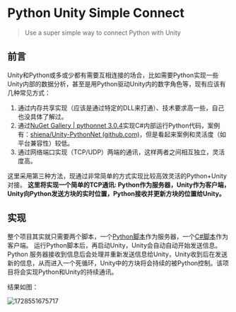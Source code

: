 # Python Unity Simple Connect

> Use a super simple way to connect Python with Unity

## 前言

Unity和Python或多或少都有需要互相连接的场合，比如需要Python实现一些Unity内部的数据分析，甚至是用Python驱动Unity内的数字角色等，现有应该有几种常见方式：

1. 通过内存共享实现（应该是通过特定的DLL来打通）、技术要求高一些，自己也没具体了解过。
2. 通过[NuGet Gallery | pythonnet 3.0.4](https://www.nuget.org/packages/pythonnet)实现C#内部运行Python代码，案例有：[shiena/Unity-PythonNet (github.com)](https://github.com/shiena/Unity-PythonNet)，但是看起来案例和灵活度（如平台兼容性）较低。
3. 通过网络端口实现（TCP/UDP）两端的通讯，这样两者之间相互独立，灵活度高。

这里采用第三种方法，现通过非常简单的方式实现比较高效灵活的Python+Unity对接。
**这里将实现一个简单的TCP通讯: Python作为服务器，Unity作为客户端，Unity向Python发送方块的实时位置，Python接收并更新方块的位置给Unity。**

## 实现

整个项目其实就只需要两个脚本，一个[Python脚本](Assets/Scripts/TCPServer.py)作为服务器，一个[C#脚本](Assets/Scripts/MyTcpClient.cs)作为客户端。
运行Python脚本后，再启动Unity，Unity会自动自动开始发送信息。Python 服务器接收到信息后会处理并重新发送信息给Unity，Unity收到后在发送新的信息，从而进入一个死循环，Unity中的方块将会持续的被Python控制。该项目将会实现Python和Unity的持续通讯。

结果如图：


![1728551675717](image/README/1728551675717.gif)

